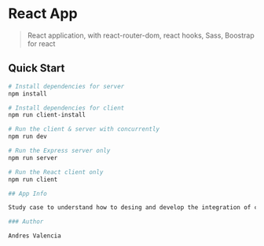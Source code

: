 # React App

>  React application, with react-router-dom, react hooks, Sass, Boostrap for react

## Quick Start

``` bash
# Install dependencies for server
npm install

# Install dependencies for client
npm run client-install

# Run the client & server with concurrently
npm run dev

# Run the Express server only
npm run server

# Run the React client only
npm run client

## App Info

Study case to understand how to desing and develop the integration of components into a react app

### Author

Andres Valencia
